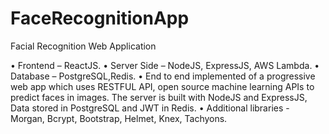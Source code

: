 # FaceRecognitionApp

Facial Recognition Web Application

•	Frontend – ReactJS.
•	Server Side – NodeJS, ExpressJS, AWS Lambda.
•	Database – PostgreSQL,Redis.
•	End to end implemented of a progressive web app which uses RESTFUL API, open source machine learning APIs to predict faces in images. The server is built with NodeJS and ExpressJS, Data stored in PostgreSQL and  JWT in Redis.
•	Additional libraries - Morgan, Bcrypt, Bootstrap, Helmet, Knex, Tachyons. 





